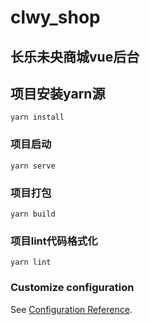 # clwy_shop

## 长乐未央商城vue后台

## 项目安装yarn源
```
yarn install
```

### 项目启动
```
yarn serve
```

### 项目打包
```
yarn build
```

### 项目lint代码格式化
```
yarn lint
```

### Customize configuration
See [Configuration Reference](https://cli.vuejs.org/config/).
